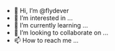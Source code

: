 - 👋 Hi, I’m @flydever
- 👀 I’m interested in ...
- 🌱 I’m currently learning ...
- 💞️ I’m looking to collaborate on ...
- 📫 How to reach me ...

<!---
flydever/flydever is a ✨ special ✨ repository because its `README.md` (this file) appears on your GitHub profile.
You can click the Preview link to take a look at your changes.
--->
